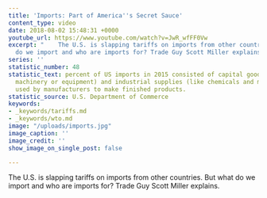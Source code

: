 ```yaml
---
title: 'Imports: Part of America''s Secret Sauce'
content_type: video
date: 2018-08-02 15:48:31 +0000
youtube_url: https://www.youtube.com/watch?v=JwR_wfFF0Vw
excerpt: "    The U.S. is slapping tariffs on imports from other countries. But what
  do we import and who are imports for? Trade Guy Scott Miller explains. "
series: ''
statistic_number: 48
statistic_text: percent of US imports in 2015 consisted of capital goods (such as
  machinery or equipment) and industrial supplies (like chemicals and metals) to be
  used by manufacturers to make finished products.
statistic_source: U.S. Department of Commerce
keywords:
- _keywords/tariffs.md
- _keywords/wto.md
image: "/uploads/imports.jpg"
image_caption: ''
image_credit: ''
show_image_on_single_post: false

---
```

The U.S. is slapping tariffs on imports from other countries. But what do we import and who are imports for? Trade Guy Scott Miller explains.